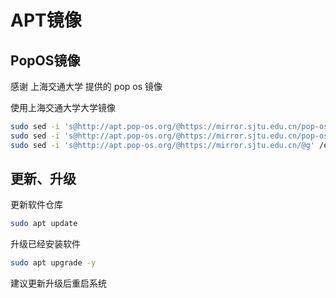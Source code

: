 # APT镜像

## PopOS镜像

感谢 上海交通大学 提供的 pop os 镜像

使用上海交通大学大学镜像

```bash
sudo sed -i 's@http://apt.pop-os.org/@https://mirror.sjtu.edu.cn/pop-os/@g' /etc/apt/sources.list.d/pop-os-apps.sources
sudo sed -i 's@http://apt.pop-os.org/@https://mirror.sjtu.edu.cn/pop-os/@g' /etc/apt/sources.list.d/pop-os-release.sources
sudo sed -i 's@http://apt.pop-os.org/@https://mirror.sjtu.edu.cn/@g' /etc/apt/sources.list.d/system.sources
```

## 更新、升级

更新软件仓库

```bash
sudo apt update
```

升级已经安装软件

```bash
sudo apt upgrade -y
```

建议更新升级后重启系统

